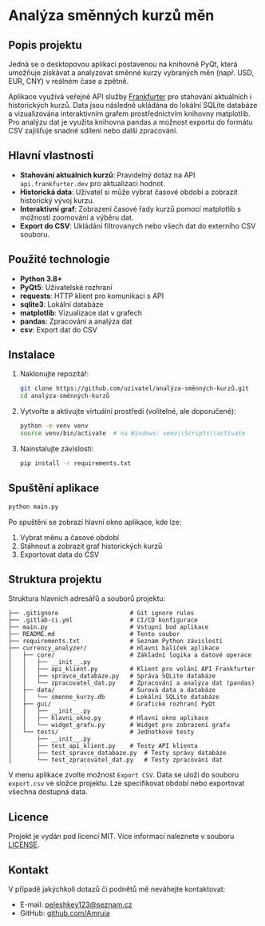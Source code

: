 # Analýza směnných kurzů měn

## Popis projektu

Jedná se o desktopovou aplikaci postavenou na knihovně PyQt, která umožňuje získávat a analyzovat směnné kurzy vybraných měn (např. USD, EUR, CNY) v reálném čase a zpětně.

Aplikace využívá veřejné API služby [Frankfurter](https://api.frankfurter.app/) pro stahování aktuálních i historických kurzů. Data jsou následně ukládána do lokální SQLite databáze a vizualizována interaktivním grafem prostřednictvím knihovny matplotlib. Pro analýzu dat je využita knihovna pandas a možnost exportu do formátu CSV zajišťuje snadné sdílení nebo další zpracování.

## Hlavní vlastnosti

- **Stahování aktuálních kurzů**: Pravidelný dotaz na API `api.frankfurter.dev` pro aktualizaci hodnot.
- **Historická data**: Uživatel si může vybrat časové období a zobrazit historický vývoj kurzu.
- **Interaktivní graf**: Zobrazení časové řady kurzů pomocí matplotlib s možností zoomování a výběru dat.
- **Export do CSV**: Ukládání filtrovanych nebo všech dat do externího CSV souboru.

## Použité technologie

- **Python 3.8+**
- **PyQt5**: Uživatelské rozhraní
- **requests**: HTTP klient pro komunikaci s API
- **sqlite3**: Lokální databáze
- **matplotlib**: Vizualizace dat v grafech
- **pandas**: Zpracování a analýza dat
- **csv**: Export dat do CSV

## Instalace

1. Naklonujte repozitář:
   ```bash
   git clone https://github.com/uzivatel/analýza-směnných-kurzů.git
   cd analýza-směnných-kurzů
   ```
2. Vytvořte a aktivujte virtuální prostředí (volitelné, ale doporučené):
   ```bash
   python -m venv venv
   source venv/bin/activate  # na Windows: venv\\Scripts\\activate
   ```
3. Nainstalujte závislosti:
   ```bash
   pip install -r requirements.txt
   ```

## Spuštění aplikace

```bash
python main.py
```

Po spuštění se zobrazí hlavní okno aplikace, kde lze:

1. Vybrat měnu a časové období
2. Stáhnout a zobrazit graf historických kurzů
3. Exportovat data do CSV

## Struktura projektu

Struktura hlavních adresářů a souborů projektu:

```plaintext
├── .gitignore                    # Git ignore rules
├── .gitlab-ci.yml                # CI/CD konfigurace
├── main.py                       # Vstupní bod aplikace
├── README.md                     # Tento soubor
├── requirements.txt              # Seznam Python závislostí
├── currency_analyzer/            # Hlavní balíček aplikace
│   ├── core/                     # Základní logika a datové operace
│   │   ├── __init__.py
│   │   ├── api_klient.py         # Klient pro volání API Frankfurter
│   │   ├── spravce_databaze.py   # Správa SQLite databáze
│   │   └── zpracovatel_dat.py    # Zpracování a analýza dat (pandas)
│   ├── data/                     # Surová data a databáze
│   │   └── smenne_kurzy.db       # Lokální SQLite databáze
│   ├── gui/                      # Grafické rozhraní PyQt
│   │   ├── __init__.py
│   │   ├── hlavni_okno.py        # Hlavní okno aplikace
│   │   └── widget_grafu.py       # Widget pro zobrazení grafu
│   └── tests/                    # Jednotkové testy
│       ├── __init__.py
│       ├── test_api_klient.py    # Testy API klienta
│       ├── test_spravce_databaze.py  # Testy správy databáze
│       └── test_zpracovatel_dat.py   # Testy zpracování dat

```

V menu aplikace zvolte možnost `Export CSV`. Data se uloží do souboru `export.csv` ve složce projektu. Lze specifikovat období nebo exportovat všechna dostupná data.

## Licence

Projekt je vydán pod licencí MIT. Více informací naleznete v souboru [LICENSE](LICENSE).

## Kontakt

V případě jakýchkoli dotazů či podnětů mě neváhejte kontaktovat:

- E-mail: [peleshkey123@seznam.cz](mailto\:peleshkey123@seznam.cz)
- GitHub: [github.com/Amruia](https://github.com/Amruia)


